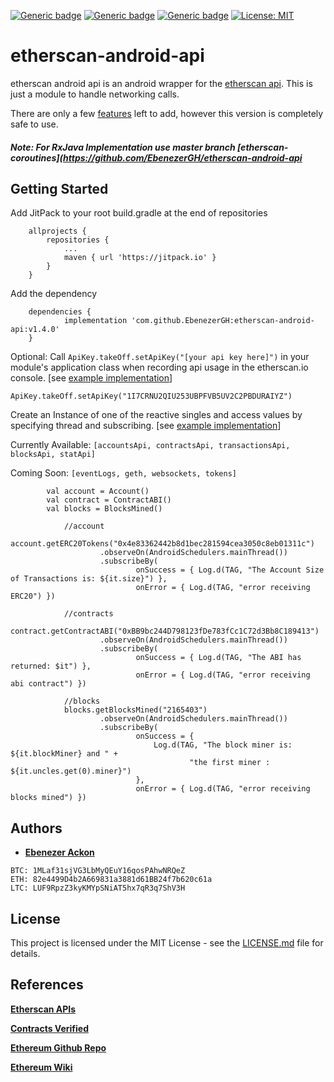 [![Generic badge](https://img.shields.io/badge/EtherscanApi-UP-brightgreen.svg)](https://api.etherscan.io/api?module=stats&action=ethprice&apikey=YourApiKeyToken)
[![Generic badge](https://img.shields.io/badge/CircleCI-PASS-brightgreen.svg)](https://circleci.com/gh/EbenezerGH/hello_etherscan/tree/master)
[![Generic badge](https://img.shields.io/badge/Version-v1.0.0-lightgrey.svg)](https://jitpack.io/#EbenezerGH/etherscan-android-api)
[![License: MIT](https://img.shields.io/badge/License-MIT-blue.svg)](https://github.com/EbenezerGH/hello_etherscan/blob/update-documentation/LICENSE)

# etherscan-android-api

etherscan android api is an android wrapper for the [etherscan api](https://etherscan.io/apis).  This is just a module to handle networking calls.

There are only a few [features](https://github.com/EbenezerGH/hello_etherscan/issues) left to add, however this version is completely safe to use.

##### Note: For RxJava Implementation use master branch [etherscan-coroutines](https://github.com/EbenezerGH/etherscan-android-api

## Getting Started

Add JitPack to your root build.gradle at the end of repositories
```
	allprojects {
		repositories {
			...
			maven { url 'https://jitpack.io' }
		}
	}
```


Add the dependency


```
	dependencies {
	        implementation 'com.github.EbenezerGH:etherscan-android-api:v1.4.0'
	}
```


Optional: Call `ApiKey.takeOff.setApiKey("[your api key here]")` in your module's application class when recording api usage in the etherscan.io console. [see [example implementation](https://github.com/EbenezerGH/etherscan-android-api/blob/master/etherscan-sample/src/main/java/jfyg/etherscan/helloetherescan/EtherscanSampleApplication.kt)]
```
ApiKey.takeOff.setApiKey("1I7CRNU2QIU253UBPFVB5UV2C2PBDURAIYZ")
```

Create an Instance of one of the reactive singles and access values by specifying thread and subscribing. [see [example implementation](https://github.com/EbenezerGH/etherscan-android-api/blob/master/etherscan-sample/src/main/java/jfyg/etherscan/helloetherescan/SampleActivity.kt)]

Currently Available: ``[accountsApi, contractsApi, transactionsApi, blocksApi, statApi]``

Coming Soon: ``[eventLogs, geth, websockets, tokens]``

```
        val account = Account()
        val contract = ContractABI()
        val blocks = BlocksMined()

            //account
            account.getERC20Tokens("0x4e83362442b8d1bec281594cea3050c8eb01311c")
                    .observeOn(AndroidSchedulers.mainThread())
                    .subscribeBy(
                            onSuccess = { Log.d(TAG, "The Account Size of Transactions is: ${it.size}") },
                            onError = { Log.d(TAG, "error receiving ERC20") })

            //contracts
            contract.getContractABI("0xBB9bc244D798123fDe783fCc1C72d3Bb8C189413")
                    .observeOn(AndroidSchedulers.mainThread())
                    .subscribeBy(
                            onSuccess = { Log.d(TAG, "The ABI has returned: $it") },
                            onError = { Log.d(TAG, "error receiving abi contract") })

            //blocks
            blocks.getBlocksMined("2165403")
                    .observeOn(AndroidSchedulers.mainThread())
                    .subscribeBy(
                            onSuccess = {
                                Log.d(TAG, "The block miner is: ${it.blockMiner} and " +
                                        "the first miner : ${it.uncles.get(0).miner}")
                            },
                            onError = { Log.d(TAG, "error receiving blocks mined") })
```
## Authors

* [**Ebenezer Ackon**](http://www.ebenezerackon.com/)

```
BTC: 1MLaf31sjVG3LbMyQEuY16qosPAhwNRQeZ
ETH: 82e4499D4b2A669831a3881d61BB24f7b620c61a
LTC: LUF9RpzZ3kyKMYpSNiAT5hx7qR3q7ShV3H
```

## License

This project is licensed under the MIT License - see the [LICENSE.md](LICENSE.md) file for details.

## References

[**Etherscan APIs**](https://etherscan.io/apis)

[**Contracts Verified**](https://etherscan.io/contractsVerified)

[**Ethereum Github Repo**](https://github.com/ethereum)

[**Ethereum Wiki**](https://github.com/ethereum/wiki/wiki/JSON-RPC)


